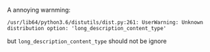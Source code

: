 
A annoying warnming:

```
/usr/lib64/python3.6/distutils/dist.py:261: UserWarning: Unknown distribution option: 'long_description_content_type'
```

but `long_description_content_type` should not be ignore
